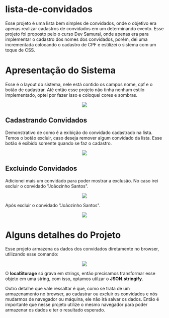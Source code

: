 # lista-de-convidados
Esse projeto é uma lista bem simples de convidados, onde o objetivo era apenas realizar cadastros de convidados em um determinando evento. Esse projeto foi proposto pelo o curso Dev Samurai, onde apenas era para implementar o cadastro dos nomes dos convidados, porém, dei uma incrementada colocando o cadastro de CPF e estilizei o sistema com um toque de CSS.

# Apresentação do Sistema
Esse é o layout do sistema, nele está contido os campos nome, cpf e o botão de cadastrar. Até então esse projeto não tinha nenhum estilo implementado, optei por fazer isso e coloquei cores e sombras.
<p align="center">
  <img src="https://user-images.githubusercontent.com/62810095/124394032-deda7100-dcd3-11eb-8ba2-22fa5d8abc3d.PNG"
</p>

## Cadastrando Convidados
Demonstrativo de como é a exibição do convidado cadastrado na lista. Temos o botão excluir, caso deseja remover algum convidado da lista. Esse botão é exibido somente quando se faz o cadastro.
<p align="center">
  <img src="https://user-images.githubusercontent.com/62810095/124394303-50ff8580-dcd5-11eb-9e7b-bbef87ec2e37.PNG"
</p>

## Excluindo Convidados
Adicionei mais um convidado para poder mostrar a exclusão. No caso irei excluir o convidado "Joãozinho Santos".
<p align="center">
  <img src="https://user-images.githubusercontent.com/62810095/124394788-4d6cfe00-dcd7-11eb-910f-a6efaa9cdfdc.PNG"
</p>

Após excluir o convidado "Joãozinho Santos".
<p align="center">
  <img src="https://user-images.githubusercontent.com/62810095/124395039-57433100-dcd8-11eb-956f-ca56af426953.PNG"
</p>

# Alguns detalhes do Projeto
Esse projeto armazena os dados dos convidados diretamente no browser, utilizando esse comando:
<p align="center">
  <img src="https://user-images.githubusercontent.com/62810095/124395321-d9802500-dcd9-11eb-98b7-2dd1c692ba0b.PNG"
</p>

O <b>localStorage</b> só grava em strings, então precisamos transformar esse objeto em uma string, com isso, optamos utilzar o <b>JSON.stringify</b>.

Outro detalhe que vale ressaltar é que, como se trata de um armazenamento no browser, ao cadastrar ou excluir os convidados e nós mudarmos de navegador ou máquina, ele não irá salvar os dados. Então é importante que nesse projeto utilize o mesmo navegador para poder armazenar os dados e ter o resultado esperado.
